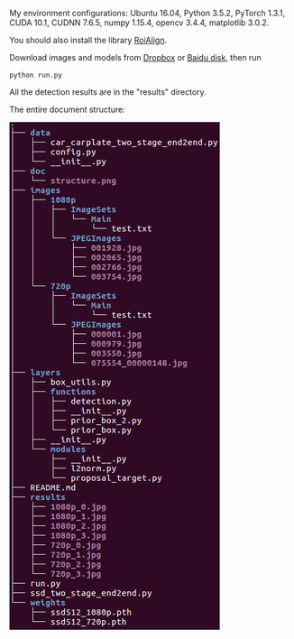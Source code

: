 My environment configurations: Ubuntu 16.04, Python 3.5.2, PyTorch 1.3.1, CUDA 10.1, CUDNN 7.6.5, numpy 1.15.4, opencv 3.4.4, matplotlib 3.0.2.

You should also install the library [RoiAlign](https://github.com/longcw/RoIAlign.pytorch).

Download images and models from [Dropbox](https://www.dropbox.com/s/e7sjnxl47jlbfsy/LPD-demo.zip?dl=0) or [Baidu disk](https://pan.baidu.com/s/1AOlMqWmzeO6Xk6enqLDTdw), then run

```
python run.py
```
All the detection results are in the "results" directory.

The entire document structure:

![structure](doc/structure.png)
